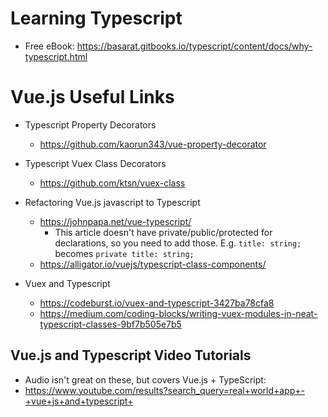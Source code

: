 # Learning Typescript
* Free eBook: https://basarat.gitbooks.io/typescript/content/docs/why-typescript.html

# Vue.js Useful Links
* Typescript Property Decorators
  * https://github.com/kaorun343/vue-property-decorator
* Typescript Vuex Class Decorators
  * https://github.com/ktsn/vuex-class
  
* Refactoring Vue.js javascript to Typescript
  * https://johnpapa.net/vue-typescript/
    * This article doesn't have private/public/protected for declarations, so you need to add those. E.g. `title: string;` becomes `private title: string;`
  * https://alligator.io/vuejs/typescript-class-components/
  
* Vuex and Typescript
  * https://codeburst.io/vuex-and-typescript-3427ba78cfa8
  * https://medium.com/coding-blocks/writing-vuex-modules-in-neat-typescript-classes-9bf7b505e7b5
  
  
## Vue.js and Typescript Video Tutorials
 * Audio isn't great on these, but covers Vue.js + TypeScript:
 * https://www.youtube.com/results?search_query=real+world+app+-+vue+js+and+typescript+
